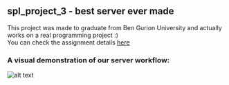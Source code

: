 ## spl_project_3 - best server ever made  
This project was made to graduate from Ben Gurion University and actually works on a real programming project :)   
You can check the assignment details [here](https://www.cs.bgu.ac.il/~spl211/Assignments/Assignment_3)  

### A visual demonstration of our server workflow:
![alt text](https://media.giphy.com/media/8Bv8MBkdjnPKB6r59o/giphy.gif)
